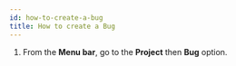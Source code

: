 ```yaml
---
id: how-to-create-a-bug
title: How to create a Bug
---
```


1. From the **Menu bar**, go to the **Project** then **Bug** option.